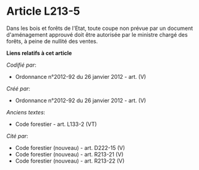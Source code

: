 # Article L213-5

Dans les bois et forêts de l'Etat, toute coupe non prévue par un document d'aménagement approuvé doit être autorisée par le
ministre chargé des forêts, à peine de nullité des ventes.

**Liens relatifs à cet article**

_Codifié par_:

  - Ordonnance n°2012-92 du 26 janvier 2012 - art. (V)

_Créé par_:

  - Ordonnance n°2012-92 du 26 janvier 2012 - art. (V)

_Anciens textes_:

  - Code forestier - art. L133-2 (VT)

_Cité par_:

  - Code forestier (nouveau) - art. D222-15 (V)
  - Code forestier (nouveau) - art. R213-21 (V)
  - Code forestier (nouveau) - art. R213-22 (V)
